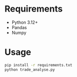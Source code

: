 # Requirements
- Python 3.12+
- Pandas
- Numpy
# Usage
```bash
pip install -r requirements.txt 
python trade_analyse.py
```
